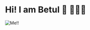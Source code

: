 # Hi! I am Betul 👋 👩🏾‍💻


![Me!!](https://github.com/Bettysbook/BetulBayraktar/assets/109543973/4bba618a-7882-4e60-970a-619806cd2abe)

